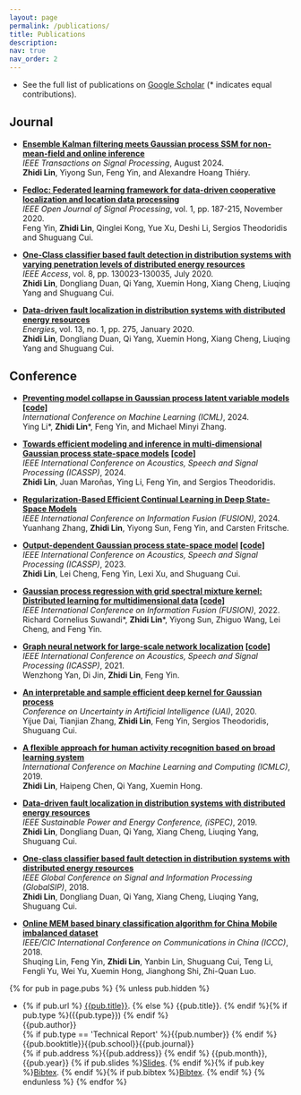 ```yaml
---
layout: page
permalink: /publications/
title: Publications
description:
nav: true
nav_order: 2
---
```


- See the full list of publications on [Google Scholar](https://scholar.google.com/citations?user=8BmRXqMAAAAJ&hl=en) (\* indicates equal contributions).

<!-- <div class='paper-box'><div class='paper-box-image'><div><div class="badge">IEEE ICASSP</div><img src='images/Graphical abstract.png' alt="sym" width="100%"></div></div>
<div class='paper-box-text' markdown="1">

[Output-Dependent Gaussian Process State-Space Model](https://ieeexplore.ieee.org/document/9755128)

**Zhidi Lin**, Lei Cheng, Feng Yin, Lexi Xu, Shuguang Cui

[**Project**](https://ieeexplore.ieee.org/document/10095784) <strong><span class='show_paper_citations' data='cuDwCOwAAAAJ&hl=zh-CN'></span></strong>
- We proposed a multi-level detection scheme inspired by human immune system against selective forwarding attacks in WSNs. 
- The detection accuracy and the false alarm rate are much lower than other effective methods.
- We also reduced the computation complexity to $$O(n)$$.
</div></div> -->

## Journal
- <b>[Ensemble Kalman filtering meets Gaussian process SSM for non-mean-field and online inference](<https://ieeexplore.ieee.org/document/10643488>)</b><br> <em>IEEE Transactions on Signal Processing</em>, August 2024. <br>
 <b>Zhidi Lin</b>,  Yiyong Sun, Feng Yin, and Alexandre Hoang Thiéry. <br>

- <b>[Fedloc: Federated learning framework for data-driven cooperative localization and location data processing](<https://ieeexplore.ieee.org/abstract/document/9250516>)</b><br>
 <em>IEEE Open Journal of Signal Processing</em>, vol. 1, pp. 187-215, November 2020. <br>
 Feng Yin, <b>Zhidi Lin</b>,  Qinglei Kong, Yue Xu, Deshi Li, Sergios Theodoridis and Shuguang Cui. <br>

- <b>[One-Class classifier based fault detection in distribution systems with varying penetration levels of distributed energy resources](<https://ieeexplore.ieee.org/abstract/document/9141286>)</b><br>
<em>IEEE Access</em>, vol. 8, pp. 130023-130035, July 2020. <br>
<b>Zhidi Lin</b>,  Dongliang Duan, Qi Yang, Xuemin Hong, Xiang Cheng, Liuqing Yang and Shuguang Cui. <br>
  
- <b>[Data-driven fault localization in distribution systems with distributed energy resources](<https://www.mdpi.com/1996-1073/13/1/275>)</b><br>
 <em>Energies</em>, vol. 13, no. 1, pp. 275, January 2020. <br>
<b>Zhidi Lin</b>, Dongliang Duan, Qi Yang, Xuemin Hong, Xiang Cheng, Liuqing Yang and Shuguang Cui. 


## Conference
- <b>[Preventing model collapse in Gaussian process latent variable models](https://openreview.net/pdf?id=4byOXWrJay)  [[code]](https://github.com/zhidilin/advisedGPLVM) </b><br>
<em>International Conference on Machine Learning (ICML)</em>, 2024. <br>
Ying Li\*, <b>Zhidi Lin</b>\*, Feng Yin, and Michael Minyi Zhang. <be>

- <b>[Towards efficient modeling and inference in multi-dimensional Gaussian process state-space models](https://ieeexplore.ieee.org/document/10447126)  [[code]](https://github.com/zhidilin/gpssmProj) </b><br>
<em>IEEE International Conference on Acoustics, Speech and Signal Processing (ICASSP)</em>, 2024. <br>
 <b>Zhidi Lin</b>, Juan Maroñas, Ying Li, Feng Yin, and Sergios Theodoridis. <br>

- <b>[Regularization-Based Efficient Continual Learning in Deep State-Space Models]() </b><br>
 <em>IEEE International Conference on Information Fusion (FUSION)</em>, 2024. <br>
 Yuanhang Zhang, <b>Zhidi Lin</b>, Yiyong Sun, Feng Yin, and Carsten Fritsche.<br>

- <b>[Output-dependent Gaussian process state-space model](https://ieeexplore.ieee.org/document/10095784)  [[code]](https://github.com/zhidilin/gpssmProj) </b><br>
<em>IEEE International Conference on Acoustics, Speech and Signal Processing (ICASSP)</em>, 2023. <br>
<b>Zhidi Lin</b>, Lei Cheng, Feng Yin, Lexi Xu, and Shuguang Cui. <br>
  
- <b>[Gaussian process regression with grid spectral mixture kernel: Distributed learning for multidimensional data](<https://ieeexplore.ieee.org/document/9841347>)  [[code]](<https://github.com/richardcsuwandi/distributed-gsm>) </b><br>
 <em>IEEE International Conference on Information Fusion (FUSION)</em>, 2022. <br>
Richard Cornelius Suwandi\*, <b>Zhidi Lin</b>\*, Yiyong Sun, Zhiguo Wang, Lei Cheng, and Feng Yin. <br>

- <b>[Graph neural network for large-scale network localization](<https://ieeexplore.ieee.org/abstract/document/9414520>)  [[code]](<https://github.com/Yanzongzi/GNN-For-localization>)</b><br>
<em>IEEE International Conference on Acoustics, Speech and Signal Processing (ICASSP)</em>, 2021. <br>
Wenzhong Yan, Di Jin, <b>Zhidi Lin</b>, Feng Yin. <br>

- <b>[An interpretable and sample efficient deep kernel for Gaussian process](<http://proceedings.mlr.press/v124/dai20a.html>)</b><br>
<em> Conference on Uncertainty in Artificial Intelligence (UAI)</em>, 2020. <br>
Yijue Dai, Tianjian Zhang, <b>Zhidi Lin</b>, Feng Yin, Sergios Theodoridis, Shuguang Cui. <br>

- <b>[A flexible approach for human activity recognition based on broad learning system](<https://dl.acm.org/doi/abs/10.1145/3318299.3318318>)</b><br>
 <em> International Conference on Machine Learning and Computing (ICMLC)</em>, 2019. <br>
<b>Zhidi Lin</b>, Haipeng Chen, Qi Yang, Xuemin Hong.<br>


- <b>[Data-driven fault localization in distribution systems with distributed energy resources](<https://ieeexplore.ieee.org/document/8974949>)</b><br>
<em> IEEE Sustainable Power and Energy Conference, (iSPEC)</em>, 2019. <br>
<b>Zhidi Lin</b>, Dongliang Duan, Qi Yang, Xiang Cheng, Liuqing Yang, Shuguang Cui. <br>

- <b>[One-class classifier based fault detection in distribution systems with distributed energy resources](<https://ieeexplore.ieee.org/abstract/document/8646526>)</b><br>
<em> IEEE Global Conference on Signal and Information Processing (GlobalSIP)</em>, 2018. <br>
<b>Zhidi Lin</b>, Dongliang Duan, Qi Yang, Xiang Cheng, Liuqing Yang, Shuguang Cui. <br>

- <b>[Online MEM based binary classification algorithm for China Mobile imbalanced dataset](<https://ieeexplore.ieee.org/abstract/document/8641222>)</b><br>
<em> IEEE/CIC International Conference on Communications in China (ICCC)</em>, 2018. <br>
Shuqing Lin, Feng Yin, <b>Zhidi Lin</b>, Yanbin Lin, Shuguang Cui, Teng Li, Fengli Yu, Wei Yu, Xuemin Hong, Jianghong Shi, Zhi-Quan Luo. <br>


{% for pub in page.pubs %}
{% unless pub.hidden %}
  - {% if pub.url %} [{{pub.title}}]({{pub.url}}).
    {% else %} {{pub.title}}.
    {% endif %}{% if pub.type %}({{pub.type}})
    {% endif %}<br>
    {{pub.author}}<br>
    {% if pub.type == 'Technical Report' %}{{pub.number}}
    {% endif %}{{pub.booktitle}}{{pub.school}}{{pub.journal}}<br>
    {% if pub.address %}{{pub.address}}
    {% endif %} {{pub.month}}, {{pub.year}} {% if pub.slides %}[Slides]({{pub.slides}}).
    {% endif %}{% if pub.key %}[Bibtex](http://groups.csail.mit.edu/commit/bibtex.cgi?key={{pub.key}}).
    {% endif %}{% if pub.bibtex %}[Bibtex]({{pub.bibtex}}).
    {% endif %}
{% endunless %}
{% endfor %}
